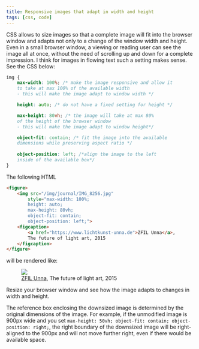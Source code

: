 ```yaml
---
title: Responsive images that adapt in width and height
tags: [css, code]
---
```

CSS allows to size images so that a complete image will fit into the browser window and adapts not only to a change of the window width and height. Even in a small browser window, a viewing or reading user can see the image all at once, without the need of scrolling up and down for a complete impression. I think for images in flowing text such a setting makes sense. See the CSS below:

```css
img {
	max-width: 100%; /* make the image responsive and allow it 
	to take at max 100% of the available width 
	- this will make the image adapt to window width */

	height: auto; /* do not have a fixed setting for height */

	max-height: 80vh; /* the image will take at max 80% 
	of the height of the browser window 
	- this will make the image adapt to window height*/

	object-fit: contain; /* fit the image into the available 
	dimensions while preserving aspect ratio */
	
	object-position: left; /*align the image to the left 
	inside of the available box*/
}
```

The following HTML

```html
<figure>
	<img src="/img/journal/IMG_8256.jpg" 
		style="max-width: 100%; 
		height: auto; 
		max-height: 80vh; 
		object-fit: contain; 
		object-position: left;">
	<figcaption>
		<a href="https://www.lichtkunst-unna.de">ZFIL Unna</a>, 
		The future of light art, 2015	
	</figcaption>
</figure>
```

will be rendered like: 

<figure>
<img src="/img/journal/IMG_8256.jpg" style="max-width: 100%; height: auto; max-height: 80vh; object-fit: contain; object-position: left;">
<figcaption><a href="https://www.lichtkunst-unna.de">ZFIL Unna</a>, The future of light art, 2015</figcaption>
</figure>

Resize your browser window and see how the image adapts to changes in width and height. 

The reference box enclosing the downsized image is determined by the original dimensions of the image. For example, if the unmodified image is 900px wide and you set `max-height: 50vh; object-fit: contain; object-position: right;`, the right boundary of the downsized image will be right-aligned to the 900px and will not move further right, even if there would be available space.



